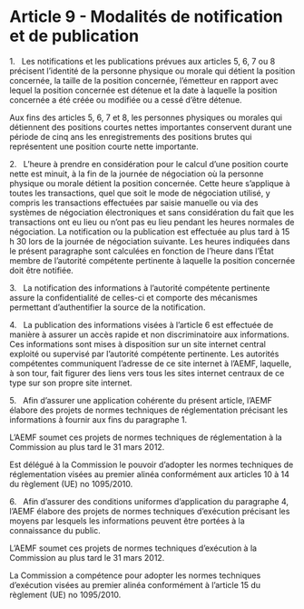 # Article 9 - Modalités de notification et de publication


1.   Les notifications et les publications prévues aux articles 5, 6, 7 ou 8 précisent l’identité de la personne physique ou morale qui détient la position concernée, la taille de la position concernée, l’émetteur en rapport avec lequel la position concernée est détenue et la date à laquelle la position concernée a été créée ou modifiée ou a cessé d’être détenue.

Aux fins des articles 5, 6, 7 et 8, les personnes physiques ou morales qui détiennent des positions courtes nettes importantes conservent durant une période de cinq ans les enregistrements des positions brutes qui représentent une position courte nette importante.

2.   L’heure à prendre en considération pour le calcul d’une position courte nette est minuit, à la fin de la journée de négociation où la personne physique ou morale détient la position concernée. Cette heure s’applique à toutes les transactions, quel que soit le mode de négociation utilisé, y compris les transactions effectuées par saisie manuelle ou via des systèmes de négociation électroniques et sans considération du fait que les transactions ont eu lieu ou n’ont pas eu lieu pendant les heures normales de négociation. La notification ou la publication est effectuée au plus tard à 15 h 30 lors de la journée de négociation suivante. Les heures indiquées dans le présent paragraphe sont calculées en fonction de l’heure dans l’État membre de l’autorité compétente pertinente à laquelle la position concernée doit être notifiée.

3.   La notification des informations à l’autorité compétente pertinente assure la confidentialité de celles-ci et comporte des mécanismes permettant d’authentifier la source de la notification.

4.   La publication des informations visées à l’article 6 est effectuée de manière à assurer un accès rapide et non discriminatoire aux informations. Ces informations sont mises à disposition sur un site internet central exploité ou supervisé par l’autorité compétente pertinente. Les autorités compétentes communiquent l’adresse de ce site internet à l’AEMF, laquelle, à son tour, fait figurer des liens vers tous les sites internet centraux de ce type sur son propre site internet.

5.   Afin d’assurer une application cohérente du présent article, l’AEMF élabore des projets de normes techniques de réglementation précisant les informations à fournir aux fins du paragraphe 1.

L’AEMF soumet ces projets de normes techniques de réglementation à la Commission au plus tard le 31 mars 2012.

Est délégué à la Commission le pouvoir d’adopter les normes techniques de réglementation visées au premier alinéa conformément aux articles 10 à 14 du règlement (UE) no 1095/2010.

6.   Afin d’assurer des conditions uniformes d’application du paragraphe 4, l’AEMF élabore des projets de normes techniques d’exécution précisant les moyens par lesquels les informations peuvent être portées à la connaissance du public.

L’AEMF soumet ces projets de normes techniques d’exécution à la Commission au plus tard le 31 mars 2012.

La Commission a compétence pour adopter les normes techniques d’exécution visées au premier alinéa conformément à l’article 15 du règlement (UE) no 1095/2010.
